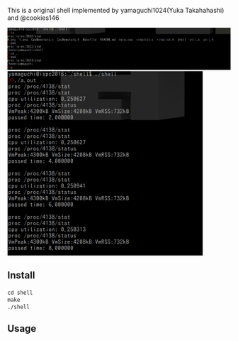 This is a original shell implemented by yamaguchi1024(Yuka Takahahashi) and @cookies146

![0.png](https://github.com/yamaguchi1024/shell/blob/master/0.png)
![1.png](https://github.com/yamaguchi1024/shell/blob/master/1.png)

## Install
````
cd shell
make
./shell
`````
## Usage

